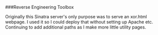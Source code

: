 ###Reverse Engineering Toolbox

Originally this Sinatra server's only purpose was to serve an xor.html webpage.  I used it so I could deploy that without setting up Apache etc.
Continuing to add additional paths as I make more little utility pages.
